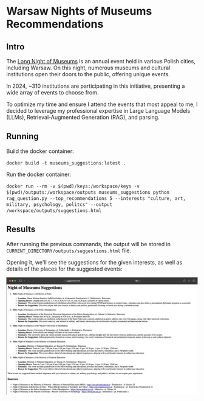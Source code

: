 # Warsaw Nights of Museums Recommendations

## Intro

The [Long Night of Museums](https://nocmuzeow.um.warszawa.pl/en/) is an annual event held in various Polish cities, including Warsaw. On this night, numerous museums and cultural institutions open their doors to the public, offering unique events.

In 2024, ~310 institutions are participating in this initiative, presenting a wide array of events to choose from.

To optimize my time and ensure I attend the events that most appeal to me, I decided to leverage my professional expertise in Large Language Models (LLMs), Retrieval-Augmented Generation (RAG), and parsing.

## Running

Build the docker container:
```
docker build -t museums_suggestions:latest .
```

Run the docker container:
```
docker run --rm -v $(pwd)/keys:/workspace/keys -v $(pwd)/outputs:/workspace/outputs museums_suggestions python rag_question.py --top_recommendations 5 --interests "culture, art, military, psychology, politcs" --output /workspace/outputs/suggestions.html
```

## Results
After running the previous commands, the output will be stored in `CURRENT_DIRECTORY/outputs/suggestions.html` file.

Opening it, we'll see the suggestions for the given interests, as well as details of the places for the suggested events:

![program output](data/output.jpeg)